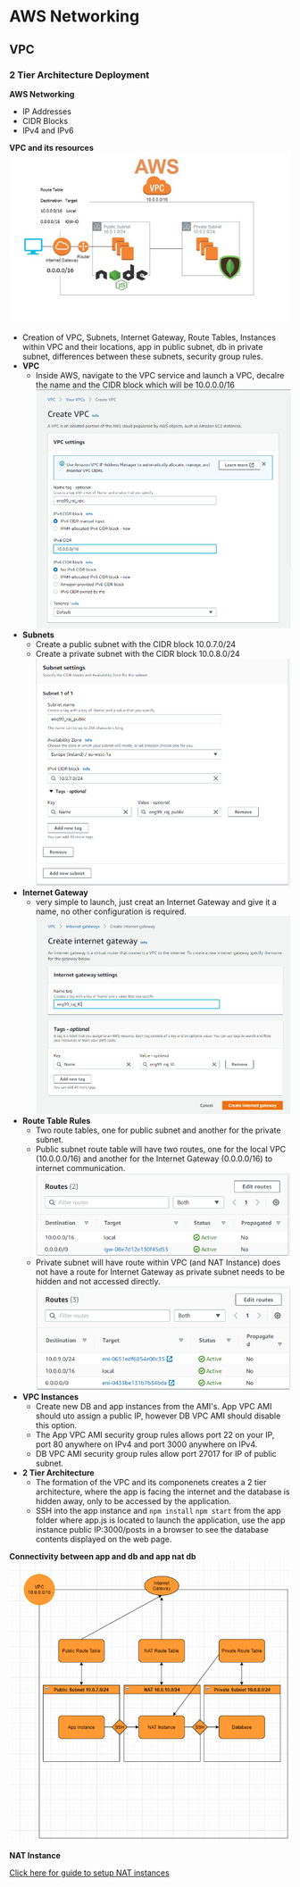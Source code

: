 # AWS Networking
## VPC
### 2 Tier Architecture Deployment


**AWS Networking**
- IP Addresses
- CIDR Blocks
- IPv4 and IPv6

**VPC and its resources**
![VPC](images/vpc.PNG)
- Creation of VPC, Subnets, Internet Gateway, Route Tables, Instances within VPC and their locations, app in public subnet, db in private subnet, differences between these subnets, security group rules. 
- **VPC** 
    - Inside AWS, navigate to the VPC service and launch a VPC, decalre the name and the CIDR block which will be 10.0.0.0/16
    ![VPC Launch](images/VPClaunch.PNG)
- **Subnets**
    - Create a public subnet with the CIDR block 10.0.7.0/24
    - Create a private subnet with the CIDR block 10.0.8.0/24
    ![Subnet Launch](images/publicsubnet.PNG)
- **Internet Gateway**
    - very simple to launch, just creat an Internet Gateway and give it a name, no other configuration is required.
    ![Internet Gateway](images/IGLaunch.PNG)
- **Route Table Rules**
    - Two route tables, one for public subnet and another for the private subnet.
    - Public subnet route table will have two routes, one for the local VPC (10.0.0.0/16) and another for the Internet Gateway (0.0.0.0/16) to internet communication.
    ![Public RT](images/publicRT.PNG)
    - Private subnet will have route within VPC (and NAT Instance) does not have a route for Internet Gateway as private subnet needs to be hidden and not accessed directly.
    ![Private RT](images/privateRT.PNG) 
- **VPC Instances**
    - Create new DB and app instances from the AMI's. App VPC AMI should uto assign a public IP, however DB VPC AMI should disable this option. 
    - The App VPC AMI security group rules allows port 22 on your IP, port 80 anywhere on IPv4 and port 3000 anywhere on IPv4.
    - DB VPC AMI security group rules allow port 27017 for IP of public subnet. 
- **2 Tier Architecture**
    - The formation of the VPC and its componenets creates a 2 tier architecture, where the app is facing the internet and the database is hidden away, only to be accessed by the application. 
    - SSH into the app instance and `npm install` `npm start` from the app folder where app.js is located to launch the application, use the app instance public IP:3000/posts in a browser to see the database contents displayed on the web page.

 **Connectivity between app and db and app nat db**
 ![NAT](images/NAT.PNG)

 
 **NAT Instance**

 [Click here for guide to setup NAT instances](https://docs.aws.amazon.com/vpc/latest/userguide/VPC_NAT_Instance.html)

